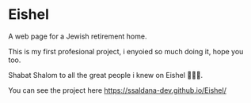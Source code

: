 # Eishel
A web page for a Jewish retirement home.

This is my first profesional project, i enyoied so much doing it, hope you too.

Shabat Shalom to all the great people i knew on Eishel 💙💚🤍.

You can see the project here https://ssaldana-dev.github.io/Eishel/
